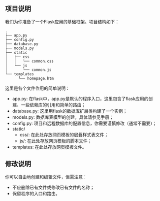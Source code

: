 ## 项目说明

我们为你准备了一个Flask应用的基础框架。项目结构如下：

```
.
├── app.py
├── config.py
├── database.py
├── models.py
├── static
│   ├── css
│   │   └── common.css
│   └── js
│       └── common.js
└── templates
	  └── homepage.htm

```

这里是各个文件作用的简单说明：

* app.py: 在flask中，app.py是默认的程序入口，这里包含了flask应用的创建、一些依赖库的引用和简单的路由；
* database.py: 这里用flask的数据库扩展类构建了一个实例；
* models.py: 数据库表模型的创建，具体请参见手册；
* config.py: 项目和远程数据库的配置信息，你需要谨慎修改（通常不需要）；
* static/
  * css/: 在此处存放网页模板的层叠样式表文件；
  * js/: 在此处存放网页模板的脚本文件；
* templates: 在此处存放网页模板文件。

## **修改说明**

你可以自由地创建和编辑文件，但需注意：

* 不应删除已有文件或修改已有文件的名称；
* 保留程序的入口和路由。

